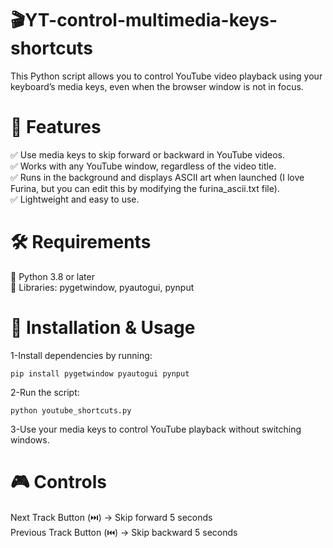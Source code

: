 # 🎬YT-control-multimedia-keys-shortcuts
This Python script allows you to control YouTube video playback using your keyboard’s media keys, even when the browser window is not in focus.

# 🚀 Features
✅ Use media keys to skip forward or backward in YouTube videos.<br>
✅ Works with any YouTube window, regardless of the video title.<br>
✅ Runs in the background and displays ASCII art when launched (I love Furina, but you can edit this by modifying the furina_ascii.txt file).<br>
✅ Lightweight and easy to use.<br>

# 🛠 Requirements
🔹 Python 3.8 or later<br>
🔹 Libraries: pygetwindow, pyautogui, pynput<br>

# 📌 Installation & Usage
1-Install dependencies by running:<br>
```
pip install pygetwindow pyautogui pynput
```
2-Run the script:<br>

```
python youtube_shortcuts.py
```
3-Use your media keys to control YouTube playback without switching windows.<br>
# 🎮 Controls<br>
Next Track Button (⏭️) → Skip forward 5 seconds<br>
Previous Track Button (⏮️) → Skip backward 5 seconds<br>
